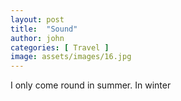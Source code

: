 ```yaml
---
layout: post
title:  "Sound"
author: john
categories: [ Travel ]
image: assets/images/16.jpg
---
```


I only come round in summer.
In winter 